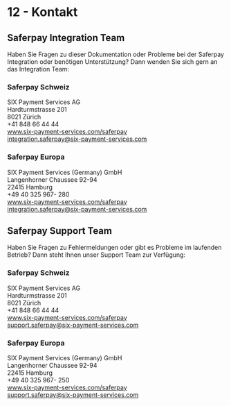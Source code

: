 # 12 - Kontakt
## Saferpay Integration Team
Haben Sie Fragen zu dieser Dokumentation oder Probleme bei der Saferpay Integration oder benötigen Unterstützung? Dann wenden Sie sich gern an das Integration Team:

### Saferpay Schweiz <br />							
SIX Payment Services AG <br />
Hardturmstrasse 201 <br />
8021 Zürich <br />
+41 848 66 44 44 <br />
www.six-payment-services.com/saferpay <br />  integration.saferpay@six-payment-services.com <br />  

### Saferpay Europa <br />
SIX Payment Services (Germany) GmbH <br />
Langenhorner Chaussee 92-94 <br />
22415 Hamburg <br />
+49 40 325 967- 280 <br />
www.six-payment-services.com/saferpay <br />  integration.saferpay@six-payment-services.com <br />    


## Saferpay Support Team
Haben Sie Fragen zu Fehlermeldungen oder gibt es Probleme im laufenden Betrieb? Dann steht Ihnen unser Support Team zur Verfügung:

### Saferpay Schweiz <br />
SIX Payment Services AG <br />
Hardturmstrasse 201 <br />
8021 Zürich <br />
+41 848 66 44 44 <br />
www.six-payment-services.com/saferpay <br /> 
support.saferpay@six-payment-services.com <br />

### Saferpay Europa
SIX Payment Services (Germany) GmbH <br />
Langenhorner Chaussee 92-94 <br />
22415 Hamburg <br />
+49 40 325 967- 250 <br />
www.six-payment-services.com/saferpay <br /> 
support.saferpay@six-payment-services.com <br />
